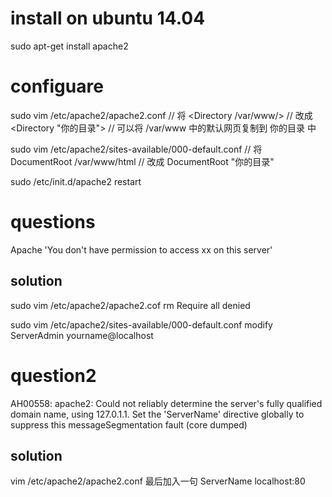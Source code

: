 # install on ubuntu 14.04
sudo apt-get install apache2

# configuare
sudo vim /etc/apache2/apache2.conf
    // 将 <Directory /var/www/>
    // 改成 <Directory "你的目录">
    // 可以将 /var/www 中的默认网页复制到 你的目录 中

sudo vim /etc/apache2/sites-available/000-default.conf
    // 将 DocumentRoot /var/www/html
    // 改成 DocumentRoot "你的目录"

sudo /etc/init.d/apache2 restart


# questions
Apache 'You don't have permission to access xx on this server'

## solution
sudo vim /etc/apache2/apache2.cof
rm Require all denied

sudo vim /etc/apache2/sites-available/000-default.conf
modify ServerAdmin yourname@localhost



# question2
AH00558: apache2: Could not reliably determine the server's fully qualified domain name, using 127.0.1.1. Set the 'ServerName' directive globally to suppress this messageSegmentation fault (core dumped)

## solution
 vim /etc/apache2/apache2.conf
最后加入一句 ServerName localhost:80
